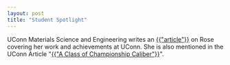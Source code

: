```yaml
---
layout: post
title: "Student Spotlight"
---
```


UConn Materials Science and Engineering writes an <a href="https://www.mse.engr.uconn.edu/mse-student-spotlight-feature-rose-cersonsky.php" target="_blank">{{"article"}}</a> on Rose covering her work and achievements at UConn. She is also mentioned in the UConn Article "<a href="https://today.uconn.edu/2014/04/class-of-2014-by-the-numbers/" target="_blank">{{"A Class of Championship Caliber"}}</a>".
